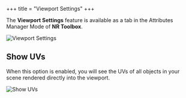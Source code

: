 +++
title = "Viewport Settings"
+++

The **Viewport Settings** feature is available as a tab in the Attributes
Manager Mode of **NR Toolbox**.

![Viewport Settings](img/viewport-params.png)

## Show UVs

When this option is enabled, you will see the UVs of all objects in your scene
rendered directly into the viewport.

![Show UVs](img/viewport-show-uvs.png)
